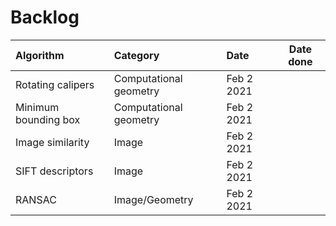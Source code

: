 Backlog
==============

|Algorithm|Category|Date|Date done|
|:---|:---|:---|---|
|Rotating calipers|Computational geometry|Feb 2 2021||
|Minimum bounding box|Computational geometry|Feb 2 2021||
|Image similarity|Image|Feb 2 2021||
|SIFT descriptors|Image|Feb 2 2021||
|RANSAC|Image/Geometry|Feb 2 2021||
